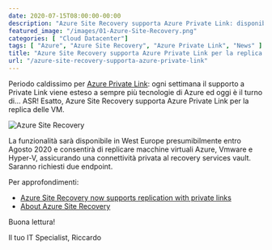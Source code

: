```yaml
---
date: 2020-07-15T08:00:00-00:00
description: "Azure Site Recovery supporta Azure Private Link: disponibile in West Europe presumibilmente entro Agosto 2020, saranno richiesti due endpoint"
featured_image: "/images/01-Azure-Site-Recovery.png"
categories: [ "Cloud Datacenter"]
tags: [ "Azure", "Azure Site Recovery", "Azure Private Link", "News" ]
title: "Azure Site Recovery supporta Azure Private Link per la replica delle VM"
url: "/azure-site-recovery-supporta-azure-private-link"
---
```

Periodo caldissimo per [Azure Private Link](/azure-private-link-general-availability/): ogni settimana il supporto a Private Link viene esteso a sempre più tecnologie di Azure ed oggi è il turno di… ASR! Esatto, Azure Site Recovery supporta Azure Private Link per la replica delle VM.

![Azure Site Recovery](/images/01-Azure-Site-Recovery.png)

La funzionalità sarà disponibile in West Europe presumibilmente entro Agosto 2020 e consentirà di replicare macchine virtuali Azure, Vmware e Hyper-V, assicurando una connettività privata al recovery services vault. Saranno richiesti due endpoint.

Per approfondimenti:
- [Azure Site Recovery now supports replication with private links](https://azure.microsoft.com/en-us/updates/site-recovery-now-supports-replication-with-private-links/)
- [About Azure Site Recovery](https://docs.microsoft.com/en-us/azure/site-recovery/site-recovery-overview)

Buona lettura!

Il tuo IT Specialist, Riccardo